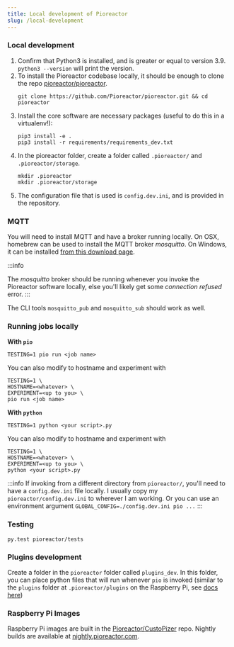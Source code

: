 ```yaml
---
title: Local development of Pioreactor
slug: /local-development
---
```


### Local development
1. Confirm that Python3 is installed, and is greater or equal to version 3.9. `python3 --version` will print the version.
2. To install the Pioreactor codebase locally, it should be enough to clone the repo [pioreactor/pioreactor](https://github.com/pioreactor/pioreactor).
    ```
    git clone https://github.com/Pioreactor/pioreactor.git && cd pioreactor
    ```
3. Install the core software are necessary packages (useful to do this in a virtualenv!):
    ```
    pip3 install -e .
    pip3 install -r requirements/requirements_dev.txt
    ```
4. In the pioreactor folder, create a folder called `.pioreactor/` and `.pioreactor/storage`.
    ```
    mkdir .pioreactor
    mkdir .pioreactor/storage
    ```
5. The configuration file that is used is `config.dev.ini`, and is provided  in the repository.

### MQTT

You will need to install MQTT and have a broker running locally. On OSX, homebrew can be used to install the MQTT broker _mosquitto_. On Windows, it can be installed [from this download page](https://mosquitto.org/download/).

:::info

The _mosquitto_ broker should be running whenever you invoke the Pioreactor software locally, else you'll likely get some _connection refused_ error.
:::

The CLI tools `mosquitto_pub` and `mosquitto_sub` should work as well.


### Running jobs locally

**With `pio`**

```
TESTING=1 pio run <job name>
```

You can also modify to hostname and experiment with

```
TESTING=1 \
HOSTNAME=<whatever> \
EXPERIMENT=<up to you> \
pio run <job name>
```


**With `python`**

```
TESTING=1 python <your script>.py
```

You can also modify to hostname and experiment with

```
TESTING=1 \
HOSTNAME=<whatever> \
EXPERIMENT=<up to you> \
python <your script>.py
```


:::info
If invoking from a different directory from `pioreactor/`, you'll need to have a `config.dev.ini` file locally. I usually copy my `pioreactor/config.dev.ini` to wherever I am working. Or you can use an environment argument `GLOBAL_CONFIG=./config.dev.ini pio ...`
:::


### Testing

```
py.test pioreactor/tests
```


### Plugins development

Create a folder in the `pioreactor` folder called `plugins_dev`. In this folder, you can place python files that will run whenever `pio` is invoked (similar to the `plugins` folder at `.pioreactor/plugins` on the Raspberry Pi, see [docs here](/developer-guide/intro-plugins#1-adding-python-files-to-plugins-folder))


### Raspberry Pi Images

Raspberry Pi images are built in the [Pioreactor/CustoPizer](https://github.com/Pioreactor/CustoPiZer/tree/pioreactor) repo. Nightly builds are available at [nightly.pioreactor.com](https://nightly.pioreactor.com).